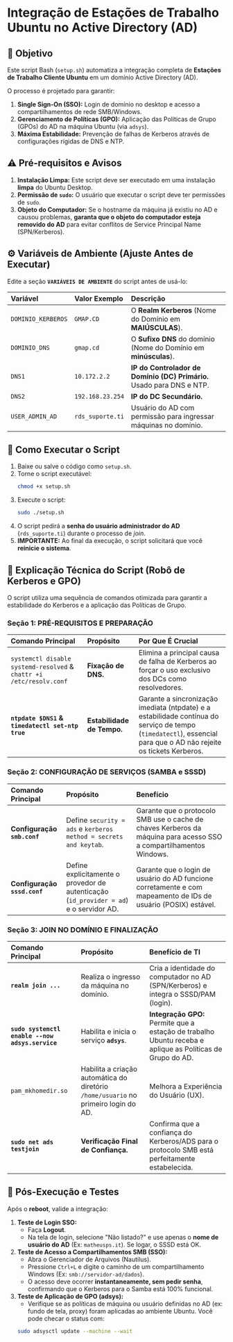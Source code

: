 # Integração de Estações de Trabalho Ubuntu no Active Directory (AD)

## 🎯 Objetivo

Este script Bash (`setup.sh`) automatiza a integração completa de **Estações de Trabalho Cliente Ubuntu** em um domínio Active Directory (AD).

O processo é projetado para garantir:
1.  **Single Sign-On (SSO):** Login de domínio no desktop e acesso a compartilhamentos de rede SMB/Windows.
2.  **Gerenciamento de Políticas (GPO):** Aplicação das Políticas de Grupo (GPOs) do AD na máquina Ubuntu (via `adsys`).
3.  **Máxima Estabilidade:** Prevenção de falhas de Kerberos através de configurações rígidas de DNS e NTP.

## ⚠️ Pré-requisitos e Avisos

1.  **Instalação Limpa:** Este script deve ser executado em uma instalação **limpa** do Ubuntu Desktop.
2.  **Permissão de `sudo`:** O usuário que executar o script deve ter permissões de `sudo`.
3.  **Objeto do Computador:** Se o hostname da máquina já existiu no AD e causou problemas, **garanta que o objeto do computador esteja removido do AD** para evitar conflitos de Service Principal Name (SPN/Kerberos).

## ⚙️ Variáveis de Ambiente (Ajuste Antes de Executar)

Edite a seção **`VARIÁVEIS DE AMBIENTE`** do script antes de usá-lo:

| Variável | Valor Exemplo | Descrição |
| :--- | :--- | :--- |
| `DOMINIO_KERBEROS` | `GMAP.CD` | O **Realm Kerberos** (Nome do Domínio em **MAIÚSCULAS**). |
| `DOMINIO_DNS` | `gmap.cd` | O **Sufixo DNS** do domínio (Nome do Domínio em **minúsculas**). |
| `DNS1` | `10.172.2.2` | **IP do Controlador de Domínio (DC) Primário.** Usado para DNS e NTP. |
| `DNS2` | `192.168.23.254` | **IP do DC Secundário.** |
| `USER_ADMIN_AD` | `rds_suporte.ti` | Usuário do AD com permissão para ingressar máquinas no domínio. |

## 🚀 Como Executar o Script

1.  Baixe ou salve o código como `setup.sh`.
2.  Torne o script executável:
    ```bash
    chmod +x setup.sh
    ```
3.  Execute o script:
    ```bash
    sudo ./setup.sh
    ```
4.  O script pedirá a **senha do usuário administrador do AD** (`rds_suporte.ti`) durante o processo de *join*.
5.  **IMPORTANTE:** Ao final da execução, o script solicitará que você **reinicie o sistema**.

## 🧠 Explicação Técnica do Script (Robô de Kerberos e GPO)

O script utiliza uma sequência de comandos otimizada para garantir a estabilidade do Kerberos e a aplicação das Políticas de Grupo.

### Seção 1: PRÉ-REQUISITOS E PREPARAÇÃO

| Comando Principal | Propósito | Por Que É Crucial |
| :--- | :--- | :--- |
| `systemctl disable systemd-resolved` & `chattr +i /etc/resolv.conf` | **Fixação de DNS.** | Elimina a principal causa de falha de Kerberos ao forçar o uso exclusivo dos DCs como resolvedores. |
| **`ntpdate $DNS1` & `timedatectl set-ntp true`** | **Estabilidade de Tempo.** | Garante a sincronização imediata (ntpdate) e a estabilidade contínua do serviço de tempo (`timedatectl`), essencial para que o AD não rejeite os tickets Kerberos. |

### Seção 2: CONFIGURAÇÃO DE SERVIÇOS (SAMBA e SSSD)

| Comando Principal | Propósito | Benefício |
| :--- | :--- | :--- |
| **Configuração `smb.conf`** | Define `security = ads` e `kerberos method = secrets and keytab`. | Garante que o protocolo SMB use o cache de chaves Kerberos da máquina para acesso SSO a compartilhamentos Windows. |
| **Configuração `sssd.conf`** | Define explicitamente o provedor de autenticação (`id_provider = ad`) e o servidor AD. | Garante que o login de usuário do AD funcione corretamente e com mapeamento de IDs de usuário (POSIX) estável. |

### Seção 3: JOIN NO DOMÍNIO E FINALIZAÇÃO

| Comando Principal | Propósito | Benefício de TI |
| :--- | :--- | :--- |
| **`realm join ...`** | Realiza o ingresso da máquina no domínio. | Cria a identidade do computador no AD (SPN/Kerberos) e integra o SSSD/PAM (login). |
| **`sudo systemctl enable --now adsys.service`** | Habilita e inicia o serviço **`adsys`**. | **Integração GPO:** Permite que a estação de trabalho Ubuntu receba e aplique as Políticas de Grupo do AD. |
| `pam_mkhomedir.so` | Habilita a criação automática do diretório `/home/usuario` no primeiro login do AD. | Melhora a Experiência do Usuário (UX). |
| **`sudo net ads testjoin`** | **Verificação Final de Confiança.** | Confirma que a confiança do Kerberos/ADS para o protocolo SMB está perfeitamente estabelecida. |

## 🧪 Pós-Execução e Testes

Após o **reboot**, valide a integração:

1.  **Teste de Login SSO:**
    * Faça **Logout**.
    * Na tela de login, selecione "Não listado?" e use apenas o **nome de usuário do AD** (Ex: `matheusps.it`). Se logar, o SSSD está OK.
2.  **Teste de Acesso a Compartilhamentos SMB (SSO):**
    * Abra o Gerenciador de Arquivos (Nautilus).
    * Pressione `Ctrl+L` e digite o caminho de um compartilhamento Windows (Ex: `smb://servidor-ad/dados`).
    * O acesso deve ocorrer **instantaneamente, sem pedir senha**, confirmando que o Kerberos para o Samba está 100% funcional.
3.  **Teste de Aplicação de GPO (adsys):**
    * Verifique se as políticas de máquina ou usuário definidas no AD (ex: fundo de tela, proxy) foram aplicadas ao ambiente Ubuntu. Você pode checar o status com:
    ```bash
    sudo adsysctl update --machine --wait
    ```